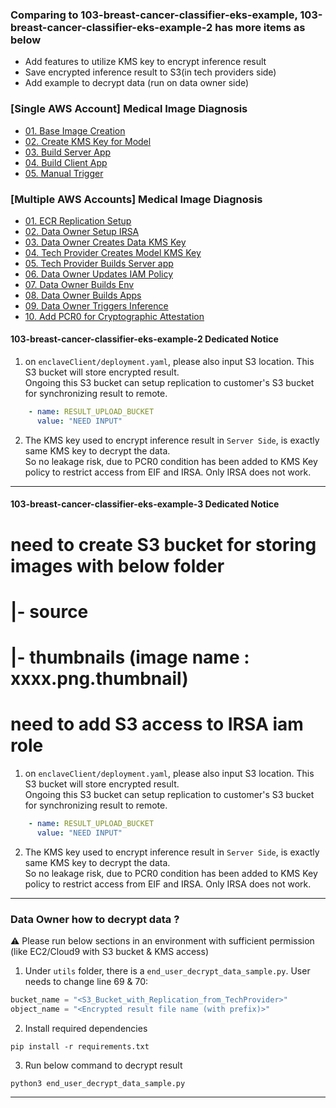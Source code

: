 ### Comparing to 103-breast-cancer-classifier-eks-example, 103-breast-cancer-classifier-eks-example-2 has more items as below

- Add features to utilize KMS key to encrypt inference result
- Save encrypted inference result to S3(in tech providers side)
- Add example to decrypt data (run on data owner side)

### [Single AWS Account] Medical Image Diagnosis

- [01. Base Image Creation](/readmes/04_single_aws_account_medical_image_diagnosis/01_build_base_image.md)
- [02. Create KMS Key for Model](/readmes/04_single_aws_account_medical_image_diagnosis/02_create_model_kms.md)
- [03. Build Server App](/readmes/04_single_aws_account_medical_image_diagnosis/03_build_server_app.md)
- [04. Build Client App](/readmes/04_single_aws_account_medical_image_diagnosis/04_build_client_app.md)
- [05. Manual Trigger](/readmes/04_single_aws_account_medical_image_diagnosis/05_manual_trigger.md)

### [Multiple AWS Accounts] Medical Image Diagnosis

- [01. ECR Replication Setup](/readmes/05_multiple_aws_account_medical_image_diagnosis/01_ecr_replication.md)
- [02. Data Owner Setup IRSA](/readmes/05_multiple_aws_account_medical_image_diagnosis/02_data_owner_create_irsa.md)
- [03. Data Owner Creates Data KMS Key](/readmes/05_multiple_aws_account_medical_image_diagnosis/03_data_owner_create_data_kms_key.md)
- [04. Tech Provider Creates Model KMS Key](/readmes/05_multiple_aws_account_medical_image_diagnosis/04_tech_provider_create_model_kms_key.md)
- [05. Tech Provider Builds Server app](/readmes/05_multiple_aws_account_medical_image_diagnosis/05_tech_provider_create_server_app_image.md)
- [06. Data Owner Updates IAM Policy](/readmes/05_multiple_aws_account_medical_image_diagnosis/06_data_owner_update_iam_policy.md)
- [07. Data Owner Builds Env](/readmes/05_multiple_aws_account_medical_image_diagnosis/07_data_owner_build_env.md)
- [08. Data Owner Builds Apps](/readmes/05_multiple_aws_account_medical_image_diagnosis/08_data_owner_build_apps.md)
- [09. Data Owner Triggers Inference](/readmes/05_multiple_aws_account_medical_image_diagnosis/09_data_owner_inference.md)
- [10. Add PCR0 for Cryptographic Attestation](/readmes/05_multiple_aws_account_medical_image_diagnosis/10_add_pcr0_for_cryptographic_attestation.md)

#### 103-breast-cancer-classifier-eks-example-2 Dedicated Notice

1. on `enclaveClient/deployment.yaml`, please also input S3 location. This S3 bucket will store encrypted result.<br/>
   Ongoing this S3 bucket can setup replication to customer's S3 bucket for synchronizing result to remote.

```yaml
    - name: RESULT_UPLOAD_BUCKET
      value: "NEED INPUT"
```

2. The KMS key used to encrypt inference result in `Server Side`, is exactly same KMS key to decrypt the data. <br/>
   So no leakage risk, due to PCR0 condition has been added to KMS Key policy to restrict access from EIF and IRSA. Only
   IRSA does not work.

---

#### 103-breast-cancer-classifier-eks-example-3 Dedicated Notice
# need to create S3 bucket for storing images with below folder
#   |- source 
#   |- thumbnails (image name : xxxx.png.thumbnail)
# need to add S3 access to IRSA iam role

1. on `enclaveClient/deployment.yaml`, please also input S3 location. This S3 bucket will store encrypted result.<br/>
   Ongoing this S3 bucket can setup replication to customer's S3 bucket for synchronizing result to remote.

```yaml
    - name: RESULT_UPLOAD_BUCKET
      value: "NEED INPUT"
```

2. The KMS key used to encrypt inference result in `Server Side`, is exactly same KMS key to decrypt the data. <br/>
   So no leakage risk, due to PCR0 condition has been added to KMS Key policy to restrict access from EIF and IRSA. Only
   IRSA does not work.

---

### Data Owner how to decrypt data ?

⚠️ Please run below sections in an environment with sufficient permission (like EC2/Cloud9 with S3 bucket & KMS access)

1. Under `utils` folder, there is a `end_user_decrypt_data_sample.py`. User needs to change line 69 & 70:

```python
bucket_name = "<S3_Bucket_with_Replication_from_TechProvider>"
object_name = "<Encrypted result file name (with prefix)>"
```

2. Install required dependencies

```shell
pip install -r requirements.txt
```

3. Run below command to decrypt result

```shell
python3 end_user_decrypt_data_sample.py
```

---


